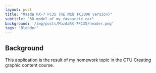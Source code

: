 ```yaml
---
layout: post
title: "Mazda RX-7 FC3S (RE 雨宮 FC2000 version)"
subtitle: "3D model of my favourite car"
background: '/img/posts/MazdaRX-7FC3S/header.png'
tags: "Blender"
---
```

## Background

This application is the result of my homework topic in the CTU Creating graphic content course.



